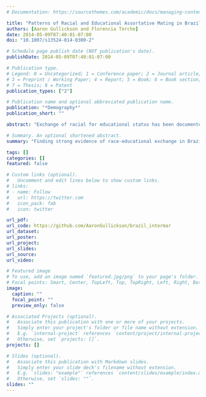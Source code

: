 ```yaml
---
# Documentation: https://sourcethemes.com/academic/docs/managing-content/

title: "Patterns of Racial and Educational Assortative Mating in Brazil"
authors: [Aaron Gullickson and Florencia Torche]
date: 2014-05-09T07:40:01-07:00
doi: "10.1007/s13524-014-0300-2"

# Schedule page publish date (NOT publication's date).
publishDate: 2014-05-09T07:40:01-07:00

# Publication type.
# Legend: 0 = Uncategorized; 1 = Conference paper; 2 = Journal article;
# 3 = Preprint / Working Paper; 4 = Report; 5 = Book; 6 = Book section;
# 7 = Thesis; 8 = Patent
publication_types: ["2"]

# Publication name and optional abbreviated publication name.
publication: "*Demography*"
publication_short: ""

abstract: "Exchange of racial for educational status has been documented for black/white marriages in the United States. Exchange may be an idiosyncratic feature of U.S. society, resulting from unusually strong racial boundaries historically developed there. We examine status exchange across racial lines in Brazil. In contrast to the United States, Brazil features greater fluidity of racial boundaries and a middle tier of “brown” individuals. If exchange is contingent on strong racial boundaries, it should be weak or non-existent in Brazilian society. Contrary to this expectation, we find strong evidence of status exchange. However, this pattern results from a generalized penalty for darkness, which induces a negative association between higher education and marrying darker spouses (“market exchange”) rather than from a direct trading of resources by partners (“dyadic exchange”). The substantive and methodological distinction between market and dyadic exchange helps clarify and integrate prior findings in the status exchange literature."

# Summary. An optional shortened abstract.
summary: "Finding strong evidence of race-educational exchange in Brazil"

tags: []
categories: []
featured: false

# Custom links (optional).
#   Uncomment and edit lines below to show custom links.
# links:
# - name: Follow
#   url: https://twitter.com
#   icon_pack: fab
#   icon: twitter

url_pdf:
url_code: https://github.com/AaronGullickson/brazil_intermar
url_dataset:
url_poster:
url_project:
url_slides:
url_source:
url_video:

# Featured image
# To use, add an image named `featured.jpg/png` to your page's folder. 
# Focal points: Smart, Center, TopLeft, Top, TopRight, Left, Right, BottomLeft, Bottom, BottomRight.
image:
  caption: ""
  focal_point: ""
  preview_only: false

# Associated Projects (optional).
#   Associate this publication with one or more of your projects.
#   Simply enter your project's folder or file name without extension.
#   E.g. `internal-project` references `content/project/internal-project/index.md`.
#   Otherwise, set `projects: []`.
projects: []

# Slides (optional).
#   Associate this publication with Markdown slides.
#   Simply enter your slide deck's filename without extension.
#   E.g. `slides: "example"` references `content/slides/example/index.md`.
#   Otherwise, set `slides: ""`.
slides: ""
---
```

